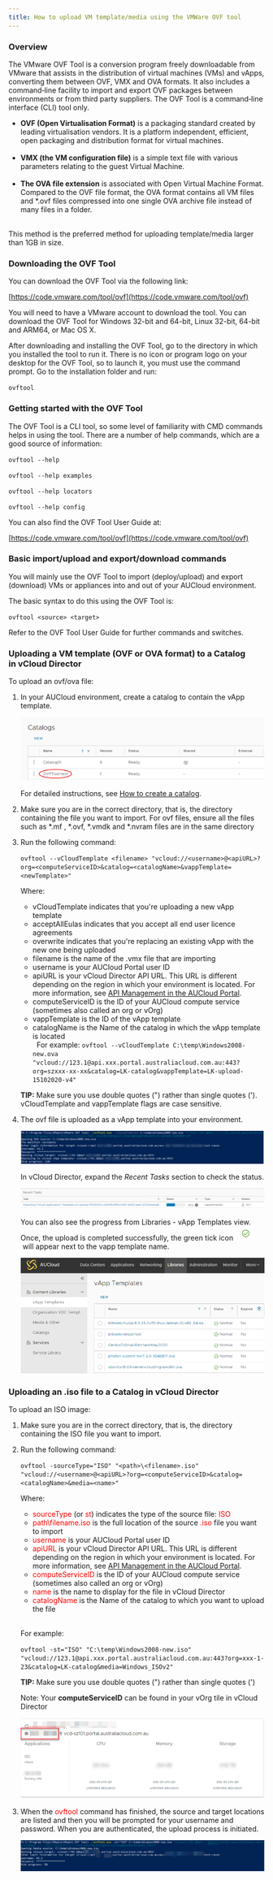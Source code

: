 ```yaml
---
title: How to upload VM template/media using the VMWare OVF tool
---
```


### Overview

The VMware OVF Tool is a conversion program freely downloadable from VMware that assists in the distribution of virtual machines (VMs) and vApps, converting them between OVF, VMX and OVA formats. It also includes a command‑line facility to import and export OVF packages between environments or from third party suppliers. The OVF Tool is a command‑line interface (CLI) tool only.

-   **OVF (Open Virtualisation Format)** is a packaging standard created by leading virtualisation vendors. It is a platform independent, efficient, open packaging and distribution format for virtual machines.  
     
-   **VMX (the VM configuration file)** is a simple text file with various parameters relating to the guest Virtual Machine.  
     
-   **The OVA file extension** is associated with Open Virtual Machine Format. Compared to the OVF file format, the OVA format contains all VM files and \*.ovf files compressed into one single OVA archive file instead of many files in a folder.  
     

This method is the preferred method for uploading template/media larger than 1GB in size. 

### Downloading the OVF Tool

You can download the OVF Tool via the following link:

[https://code.vmware.com/tool/ovf](https://code.vmware.com/tool/ovf)

You will need to have a VMware account to download the tool. You can download the OVF Tool for Windows 32-bit and 64-bit, Linux 32-bit, 64-bit and ARM64, or Mac OS X.

After downloading and installing the OVF Tool, go to the directory in which you installed the tool to run it. There is no icon or program logo on your desktop for the OVF Tool, so to launch it, you must use the command prompt. Go to the installation folder and run:

`ovftool`
  
### Getting started with the OVF Tool

The OVF Tool is a CLI tool, so some level of familiarity with CMD commands helps in using the tool. There are a number of help commands, which are a good source of information:

`ovftool --help`

`ovftool --help examples`

`ovftool --help locators`

`ovftool --help config`

You can also find the OVF Tool User Guide at:

[https://code.vmware.com/tool/ovf](https://code.vmware.com/tool/ovf)

### Basic import/upload and export/download commands

You will mainly use the OVF Tool to import (deploy/upload) and export (download) VMs or appliances into and out of your AUCloud environment.

The basic syntax to do this using the OVF Tool is:

`ovftool <source> <target>`

Refer to the OVF Tool User Guide for further commands and switches.

### Uploading a VM template (OVF or OVA format) to a Catalog in vCloud Director

To upload an ovf/ova file:

1. In your AUCloud environment, create a catalog to contain the vApp template.

    ![Catalog](./assets/catalogs.png)

    For detailed instructions, see [How to create a catalog](todo).

1. Make sure you are in the correct directory, that is, the directory containing the file you want to import. For ovf files, ensure all the files such as \*.mf , \*.ovf, \*.vmdk and \*.nvram files are in the same directory

1. Run the following command:

    `ovftool --vCloudTemplate <filename> "vcloud://<username>@<apiURL>?org=<computeServiceID>&catalog=<catalogName>&vappTemplate=<newTemplate>"`

    Where:

    -   vCloudTemplate indicates that you're uploading a new vApp template
    -   acceptAllEulas indicates that you accept all end user licence agreements
    -   overwrite indicates that you're replacing an existing vApp with the new one being uploaded
    -   filename is the name of the .vmx file that are importing
    -   username is your AUCloud Portal user ID
    -   apiURL is your vCloud Director API URL. This URL is different depending on the region in which your environment is located. For more information, see [API Management in the AUCloud Portal](https://connect.australiacloud.com.au/articles/aucloud-aom-portal/api-management-in-the-aucloud-portal-r257/).
    -   computeServiceID is the ID of your AUCloud compute service (sometimes also called an org or vOrg)
    -   vappTemplate is the ID of the vApp template
    -   catalogName is the Name of the catalog in which the vApp template is located  
         
    For example:
    `ovftool --vCloudTemplate C:\temp\Windows2008-new.ova "vcloud://123.1@api.xxx.portal.australiacloud.com.au:443?org=szxxx-xx-xx&catalog=LK-catalog&vappTemplate=LK-upload-15102020-v4"`
    
    **TIP:** Make sure you use double quotes (") rather than single quotes (').
    vCloudTemplate and vappTemplate flags are case sensitive. 

1. The ovf file is uploaded as a vApp template into your environment.

    ![OVF File](./assets/ovf_file.png)

    In vCloud Director, expand the _Recent Tasks_ section to check the status.

    ![Recent Tasks](./assets/recent_tasks.png)

    You can also see the progress from Libraries - vApp Templates view. Once, the upload is completed successfully, the green tick icon ![](./assets/tick.png) will appear next to the vapp template name.

    ![Vapp Templates](./assets/vapp_templates.png)

### Uploading an .iso file to a Catalog in vCloud Director

To upload an ISO image:

1. Make sure you are in the correct directory, that is, the directory containing the ISO file you want to import.

1. Run the following command:  

    `ovftool -sourceType="ISO" "<path>\<filename>.iso" "vcloud://<username>@<apiURL>?org=<computeServiceID>&catalog=<catalogName>&media=<name>"`

    Where:

    -   <span style="color:red">sourceType</span> (or <span style="color:red">st</span>) indicates the type of the source file: <span style="color:red">ISO</span>
    -   <span style="color:red">path\\filename.iso</span> is the full location of the source <span style="color:red">.iso</span> file you want to import
    -   <span style="color:red">username</span> is your AUCloud Portal user ID
    -   <span style="color:red">apiURL</span> is your vCloud Director API URL. This URL is different depending on the region in which your environment is located. For more information, see [API Management in the AUCloud Portal](../../../Platform%20Overview/portal/api_management.md).
    -   <span style="color:red">computeServiceID</span> is the ID of your AUCloud compute service (sometimes also called an org or vOrg)
    -    <span style="color:red">name</span> is the name to display for the file in vCloud Director
    -   <span style="color:red">catalogName</span> is the Name of the catalog to which you want to upload the file  
     

    For example:

    `ovftool -st="ISO" "C:\temp\Windows2008-new.iso" "vcloud://123.1@api.xxx.portal.australiacloud.com.au:443?org=xxx-1-23&catalog=LK-catalog&media=Windows_ISOv2"`

    **TIP:** Make sure you use double quotes (") rather than single quotes (')

    Note: Your **computeServiceID** can be found in your vOrg tile in vCloud Director

    ![vOrg Tile](./assets/vorg_tile.png)
  
1. When the <span style="color:red">ovftool</span> command has finished, the source and target locations are listed and then you will be prompted for your username and password. When you are authenticated, the upload process is initiated.

    ![ovf](./assets/ovf_finish.png)